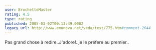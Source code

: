 ```yaml
---
user: BrochetteMaster
rating: 4.5
type: rating
published: 2005-03-02T00:13:49.000Z
legacy_url: http://www.emunova.net/veda/test/775.htm#comment-2644
---
```

Pas grand chose à redire..J'adore!..je le préfere au premier..